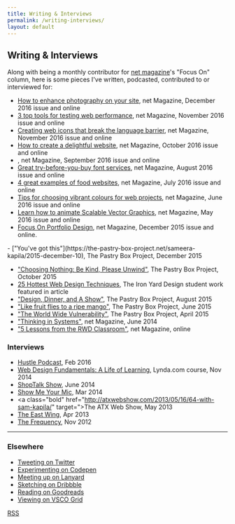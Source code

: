 ```yaml
---
title: Writing & Interviews
permalink: /writing-interviews/
layout: default
---
```


## Writing & Interviews

Along with being a monthly contributor for [net magazine](http://www.creativebloq.com)'s "Focus On" column, here is some pieces I've written, podcasted, contributed to or interviewed for:

- [How to enhance photography on your site](http://www.creativebloq.com/features/how-to-enhance-photography-on-your-website), net Magazine, December 2016 issue and online
- [3 top tools for testing web performance](http://www.creativebloq.com/features/3-top-tools-for-testing-web-performance), net Magazine, November 2016 issue and online
- [Creating web icons that break the language barrier](http://www.creativebloq.com/features/creating-web-icons-that-break-the-language-barrier), net Magazine, November 2016 issue and online
- [How to create a delightful website](http://www.creativebloq.com/inspiration/how-to-create-a-delightful-website), net Magazine, October 2016 issue and online
- [](), net Magazine, September 2016 issue and online
- [Great try-before-you-buy font services](http://www.creativebloq.com/features/4-great-try-before-you-buy-font-services), net Magazine, August 2016 issue and online
- [4 great examples of food websites](http://www.creativebloq.com/web-design/4-great-examples-food-websites-71621257), net Magazine, July 2016 issue and online
- [Tips for choosing vibrant colours for web projects](http://www.creativebloq.com/web-design/tips-choosing-vibrant-colours-web-projects-61620832), net Magazine, June 2016 issue and online
- [Learn how to animate Scalable Vector Graphics](http://www.creativebloq.com/web-design/learn-how-animate-scalable-vector-graphics-51620196), net Magazine, May 2016 issue and online
- [Focus On Portfolio Design](http://www.creativebloq.com/portfolios/how-make-cohesive-online-design-portfolio-111517909), net Magazine, December 2015 issue and online.
<!-- <li><a href="" class="bold"></a></li> --> - ["You've got this"](https://the-pastry-box-project.net/sameera-kapila/2015-december-10), The Pastry Box Project, December 2015
- ["Choosing Nothing: Be Kind, Please Unwind"](https://the-pastry-box-project.net/sameera-kapila/2015-october-7), The Pastry Box Project, October 2015
- [25 Hottest Web Design Techniques](http://www.creativebloq.com/netmag/25-hottest-web-design-techniques-81516153), The Iron Yard Design student work featured in article
- ["Design, Dinner, and A Show"](https://the-pastry-box-project.net/sameera-kapila/2015-august-14), The Pastry Box Project, August 2015
- ["Like fruit flies to a ripe mango"](https://the-pastry-box-project.net/sameera-kapila/2015-june-11), The Pastry Box Project, June 2015
- ["The World Wide Vulnerability"](https://the-pastry-box-project.net/sameera-kapila/2015-april-15), The Pastry Box Project, April 2015
- ["Thinking in Systems"](http://www.creativebloq.com/netmag/why-you-should-think-web-building-part-larger-system-71412395), net Magazine, June 2014
- ["5 Lessons from the RWD Classroom"](http://www.creativebloq.com/netmag/5-lessons-responsive-web-design-classroom-7135527), net Magazine, online

### Interviews

- [Hustle Podcast](http://funsize.co/hustle), Feb 2016
- [Web Design Fundamentals: A Life of Learning](https://www.lynda.com/Web-Design-tutorials/Web-Design-Fundamentals/177837-2.html), Lynda.com course, Nov 2014
- [ShopTalk Show](http://www.shoptalkshow.com/episodes/121-sam-kapila/), June 2014
- [Show Me Your Mic](http://goodstuff.fm/smym/39), Mar 2014
- <a class="bold" href="<http://atxwebshow.com/2013/05/16/64-with-sam-kapila/>" target=">The ATX Web Show, May 2013
- [The East Wing](http://5by5.tv/eastwing/52), Apr 2013
- [The Frequency](http://5by5.tv/frequency/27), Nov 2012

--------------------------------------------------------------------------------

### Elsewhere
<ul>
  <li><a href="http://www.twitter.com/samkap">Tweeting on Twitter</a></li>
  <li><a href="http://codepen.io/samkap">Experimenting on Codepen</a></li>
  <li><a href="http://lanyrd.com/profile/samkap/">Meeting up on Lanyard</a></li>
  <li><a href="http://www.dribbble.com/samkap">Sketching on Dribbble</a></li>
  <li><a href="http://www.goodreads.com/samkap">Reading on Goodreads</a></li>
  <li><a href="http://samkap.vsco.co/">Viewing on VSCO Grid</a></li>
  <!-- <li><a href="https://www.everlane.com/n/sl6ruw">Buy clothing from Everlane</a> -->
</ul>
<p><a href="http://www.samkapila.com/feed">RSS</a></p>
